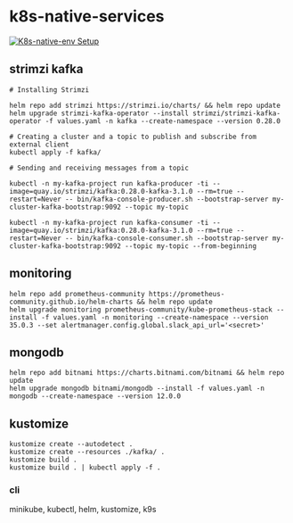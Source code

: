 # k8s-native-services
[![K8s-native-env Setup](https://github.com/vinay2107/k8s-native-services/actions/workflows/github-actions-demo.yml/badge.svg)](https://github.com/vinay2107/k8s-native-services/actions/workflows/github-actions-demo.yml)

## strimzi kafka

```shell
# Installing Strimzi

helm repo add strimzi https://strimzi.io/charts/ && helm repo update
helm upgrade strimzi-kafka-operator --install strimzi/strimzi-kafka-operator -f values.yaml -n kafka --create-namespace --version 0.28.0

# Creating a cluster and a topic to publish and subscribe from external client
kubectl apply -f kafka/

# Sending and receiving messages from a topic

kubectl -n my-kafka-project run kafka-producer -ti --image=quay.io/strimzi/kafka:0.28.0-kafka-3.1.0 --rm=true --restart=Never -- bin/kafka-console-producer.sh --bootstrap-server my-cluster-kafka-bootstrap:9092 --topic my-topic

kubectl -n my-kafka-project run kafka-consumer -ti --image=quay.io/strimzi/kafka:0.28.0-kafka-3.1.0 --rm=true --restart=Never -- bin/kafka-console-consumer.sh --bootstrap-server my-cluster-kafka-bootstrap:9092 --topic my-topic --from-beginning
```

## monitoring

```shell
helm repo add prometheus-community https://prometheus-community.github.io/helm-charts && helm repo update
helm upgrade monitoring prometheus-community/kube-prometheus-stack --install -f values.yaml -n monitoring --create-namespace --version 35.0.3 --set alertmanager.config.global.slack_api_url='<secret>'
```

## mongodb

```shell
helm repo add bitnami https://charts.bitnami.com/bitnami && helm repo update
helm upgrade mongodb bitnami/mongodb --install -f values.yaml -n mongodb --create-namespace --version 12.0.0
```

## kustomize

```shell
kustomize create --autodetect .
kustomize create --resources ./kafka/ .
kustomize build .
kustomize build . | kubectl apply -f .
```

### cli
minikube,  kubectl, helm, kustomize, k9s